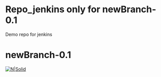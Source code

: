 # Repo_jenkins only for newBranch-0.1
Demo repo for jenkins


# newBranch-0.1

[![N|Solid](https://www.midlandinfosys.com/media/com_eshop/manufacturers/resized/IBM-Power-Logo-210x145.jpg)](https://community.ibm.com/community/user/powerdeveloper/home)
